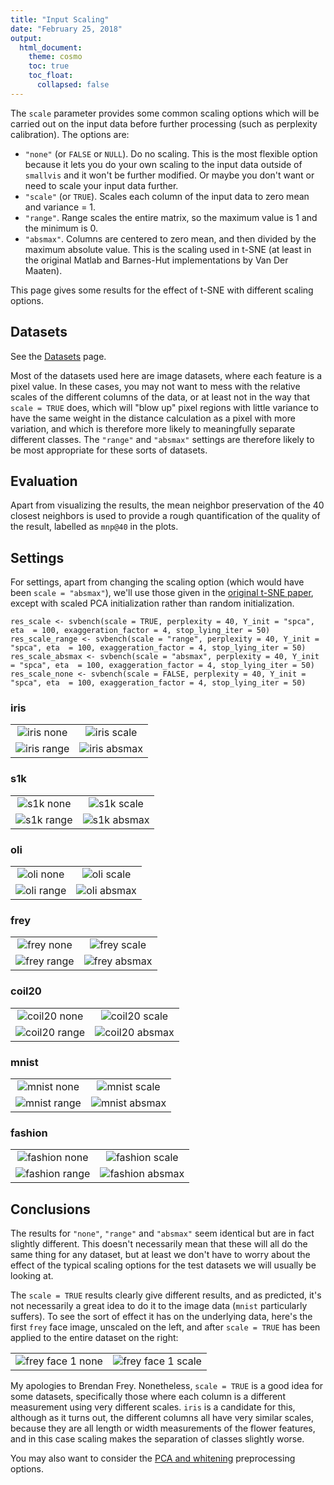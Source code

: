 ```yaml
---
title: "Input Scaling"
date: "February 25, 2018"
output:
  html_document:
    theme: cosmo
    toc: true
    toc_float:
      collapsed: false
---
```


The `scale` parameter provides some common scaling options which will be
carried out on the input data before further processing (such as perplexity
calibration). The options are:

* `"none"` (or `FALSE` or `NULL`). Do no scaling. This is the most flexible 
option because it lets you do your own scaling to the input data outside of
`smallvis` and it won't be further modified. Or maybe you don't want or need
to scale your input data further.
* `"scale"` (or `TRUE`). Scales each column of the input data to zero mean and
variance = 1.
* `"range"`. Range scales the entire matrix, so the maximum value is 1 and the 
minimum is 0.
* `"absmax"`. Columns are centered to zero mean, and then divided by the 
maximum absolute value. This is the scaling used in t-SNE (at least in the
original Matlab and Barnes-Hut implementations by Van Der Maaten).

This page gives some results for the effect of t-SNE with different scaling
options.

## Datasets

See the [Datasets](https://jlmelville.github.io/smallvis/datasets.html) page.

Most of the datasets used here are image datasets, where each feature is a pixel
value. In these cases, you may not want to mess with the relative scales of the
different columns of the data, or at least not in the way that `scale = TRUE`
does, which will "blow up" pixel regions with little variance to have the same
weight in the distance calculation as a pixel with more variation, and which is
therefore more likely to meaningfully separate different classes. The `"range"`
and `"absmax"` settings are therefore likely to be most appropriate for these
sorts of datasets.

## Evaluation

Apart from visualizing the results, the mean neighbor preservation of the
40 closest neighbors is used to provide a rough quantification of the quality
of the result, labelled as `mnp@40` in the plots.

## Settings

For settings, apart from changing the scaling option (which would have been
`scale = "absmax"`), we'll use those given in the [original t-SNE
paper](http://www.jmlr.org/papers/v9/vandermaaten08a.html), except with scaled
PCA initialization rather than random initialization.

```
res_scale <- svbench(scale = TRUE, perplexity = 40, Y_init = "spca", eta  = 100, exaggeration_factor = 4, stop_lying_iter = 50) 
res_scale_range <- svbench(scale = "range", perplexity = 40, Y_init = "spca", eta  = 100, exaggeration_factor = 4, stop_lying_iter = 50)
res_scale_absmax <- svbench(scale = "absmax", perplexity = 40, Y_init = "spca", eta  = 100, exaggeration_factor = 4, stop_lying_iter = 50)
res_scale_none <- svbench(scale = FALSE, perplexity = 40, Y_init = "spca", eta  = 100, exaggeration_factor = 4, stop_lying_iter = 50)
```

### iris

|                             |                           |
:----------------------------:|:--------------------------:
![iris none](../img/scale/iris_none.png)|![iris scale](../img/scale/iris_scale.png)
![iris range](../img/scale/iris_range.png)|![iris absmax](../img/scale/iris_absmax.png)

### s1k

|                             |                           |
:----------------------------:|:--------------------------:
![s1k none](../img/scale/s1k_none.png)|![s1k scale](../img/scale/s1k_scale.png)
![s1k range](../img/scale/s1k_range.png)|![s1k absmax](../img/scale/s1k_absmax.png)

### oli

|                             |                           |
:----------------------------:|:--------------------------:
![oli none](../img/scale/oli_none.png)|![oli scale](../img/scale/oli_scale.png)
![oli range](../img/scale/oli_range.png)|![oli absmax](../img/scale/oli_absmax.png)

### frey

|                             |                           |
:----------------------------:|:--------------------------:
![frey none](../img/scale/frey_none.png)|![frey scale](../img/scale/frey_scale.png)
![frey range](../img/scale/frey_range.png)|![frey absmax](../img/scale/frey_absmax.png)

### coil20

|                             |                           |
:----------------------------:|:--------------------------:
![coil20 none](../img/scale/coil20_none.png)|![coil20 scale](../img/scale/coil20_scale.png)
![coil20 range](../img/scale/coil20_range.png)|![coil20 absmax](../img/scale/coil20_absmax.png)

### mnist

|                             |                           |
:----------------------------:|:--------------------------:
![mnist none](../img/scale/mnist_none.png)|![mnist scale](../img/scale/mnist_scale.png)
![mnist range](../img/scale/mnist_range.png)|![mnist absmax](../img/scale/mnist_absmax.png)

### fashion

|                             |                           |
:----------------------------:|:--------------------------:
![fashion none](../img/scale/fashion_none.png)|![fashion scale](../img/scale/fashion_scale.png)
![fashion range](../img/scale/fashion_range.png)|![fashion absmax](../img/scale/fashion_absmax.png)

## Conclusions

The results for `"none"`, `"range"` and `"absmax"` seem identical but are in fact
slightly different. This doesn't necessarily mean that these will all do the same
thing for any dataset, but at least we don't have to worry about the effect of
the typical scaling options for the test datasets we will usually be looking at.

The `scale = TRUE` results clearly give different results, and as predicted,
it's not necessarily a great idea to do it to the image data (`mnist`
particularly suffers). To see the sort of effect it has on the underlying data,
here's the first `frey` face image, unscaled on the left, and after `scale =
TRUE` has been applied to the entire dataset on the right:

|                             |                           |
:----------------------------:|:--------------------------:
![frey face 1 none](../img/scale/frey1_none.png)|![frey face 1 scale](../img/scale/frey1_scale.png)

My apologies to Brendan Frey. Nonetheless, `scale = TRUE` is a good idea for
some datasets, specifically those where each column is a different measurement
using very different scales. `iris` is a candidate for this, although as it 
turns out, the different columns all have very similar scales, because they are
all length or width measurements of the flower features, and in this case
scaling makes the separation of classes slightly worse.

You may also want to consider the [PCA and whitening](https://jlmelville.github.io/smallvis/pcaw.html) 
preprocessing options.
